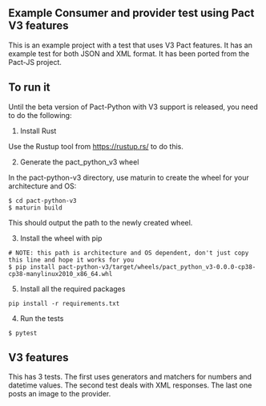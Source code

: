 ## Example Consumer and provider test using Pact V3 features

This is an example project with a test that uses V3 Pact features. It has an example test for both JSON
and XML format. It has been ported from the Pact-JS project.

## To run it

Until the beta version of Pact-Python with V3 support is released, you need to do the following:

1. Install Rust

Use the Rustup tool from https://rustup.rs/ to do this.

2. Generate the pact_python_v3 wheel

In the pact-python-v3 directory, use maturin to create the wheel for your architecture and OS:

```console
$ cd pact-python-v3
$ maturin build
```

This should output the path to the newly created wheel.

3. Install the wheel with pip

```console
# NOTE: this path is architecture and OS dependent, don't just copy this line and hope it works for you
$ pip install pact-python-v3/target/wheels/pact_python_v3-0.0.0-cp38-cp38-manylinux2010_x86_64.whl
```

5. Install all the required packages

```console
pip install -r requirements.txt
```

4. Run the tests

```console
$ pytest
```

## V3 features

This has 3 tests. The first uses generators and matchers for numbers and datetime values. The second 
test deals with XML responses. The last one posts an image to the provider.

